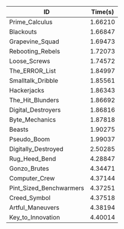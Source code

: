 |ID|Time(s)|
|-|-|
|Prime_Calculus|1.66210|
|Blackouts|1.66847|
|Grapevine_Squad|1.69473|
|Rebooting_Rebels|1.72073|
|Loose_Screws|1.74572|
|The_ERROR_List|1.84997|
|Smalltalk_Dribble|1.85561|
|Hackerjacks|1.86343|
|The_Hit_Blunders|1.86692|
|Digital_Destroyers|1.86816|
|Byte_Mechanics|1.87818|
|Beasts|1.90275|
|Pseudo_Boom|1.99037|
|Digitally_Destroyed|2.50285|
|Rug_Heed_Bend|4.28847|
|Gonzo_Brutes|4.34471|
|Computer_Crew|4.37144|
|Pint_Sized_Benchwarmers|4.37251|
|Creed_Symbol|4.37518|
|Artful_Maneuvers|4.38194|
|Key_to_Innovation|4.40014|
